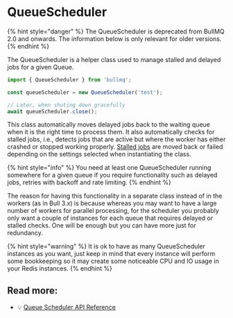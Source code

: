 # QueueScheduler

{% hint style="danger" %}
The QueueScheduler is deprecated from BullMQ 2.0 and onwards. The information below is only relevant for older versions.
{% endhint %}

The QueueScheduler is a helper class used to manage stalled and delayed jobs for a given Queue.

```typescript
import { QueueScheduler } from 'bullmq';

const queueScheduler = new QueueScheduler('test');

// Later, when shuting down gracefully
await queueScheduler.close();
```

This class automatically moves delayed jobs back to the waiting queue when it is the right time to process them. It also automatically checks for stalled jobs, i.e., detects jobs that are active but where the worker has either crashed or stopped working properly. [Stalled jobs](jobs/stalled.md) are moved back or failed depending on the settings selected when instantiating the class.

{% hint style="info" %}
You need at least one QueueScheduler running somewhere for a given queue if you require functionality such as delayed jobs, retries with backoff and rate limiting.
{% endhint %}

The reason for having this functionality in a separate class instead of in the workers (as in Bull 3.x) is because whereas you may want to have a large number of workers for parallel processing, for the scheduler you probably only want a couple of instances for each queue that requires delayed or stalled checks. One will be enough but you can have more just for redundancy.

{% hint style="warning" %}
It is ok to have as many QueueScheduler instances as you want, just keep in mind that every instance will perform some bookkeeping so it may create some noticeable CPU and IO usage in your Redis instances.
{% endhint %}

## Read more:

* 💡 [Queue Scheduler API Reference](https://api.docs.bullmq.io/classes/v1.QueueScheduler.html)
